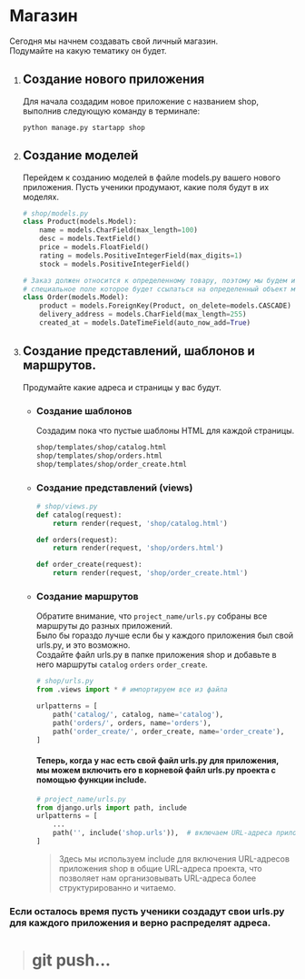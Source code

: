 # Магазин
Сегодня мы начнем создавать свой личный магазин. <br>
Подумайте на какую тематику он будет.

1. ## Создание нового приложения
   Для начала создадим новое приложение с названием shop, выполнив следующую команду в терминале:

   `python manage.py startapp shop`

2. ## Создание моделей
   Перейдем к созданию моделей в файле models.py вашего нового приложения.
   Пусть ученики продумают, какие поля будут в их моделях.

   ```python
   # shop/models.py
   class Product(models.Model):
       name = models.CharField(max_length=100)
       desc = models.TextField()
       price = models.FloatField()
       rating = models.PositiveIntegerField(max_digits=1)
       stock = models.PositiveIntegerField()
   
   # Заказ должен относится к определенному товару, поэтому мы будем использовать 
   # специальное поле которое будет ссылаться на определенный объект модели Product.
   class Order(models.Model):
       product = models.ForeignKey(Product, on_delete=models.CASCADE)
       delivery_address = models.CharField(max_length=255)
       created_at = models.DateTimeField(auto_now_add=True)
   ```
3. ## Создание представлений, шаблонов и маршрутов.
   Продумайте какие адреса и страницы у вас будут.
   * ### Создание шаблонов
      Cоздадим пока что пустые шаблоны HTML для каждой страницы. 
      ```sh
      shop/templates/shop/catalog.html
      shop/templates/shop/orders.html
      shop/templates/shop/order_create.html
      ```
     
   * ### Создание представлений (views)
     ```python
     # shop/views.py
     def catalog(request):
         return render(request, 'shop/catalog.html')
     
     def orders(request):
         return render(request, 'shop/orders.html')
     
     def order_create(request):
         return render(request, 'shop/order_create.html')
     ```
    
   * ### Создание маршрутов
       Обратите внимание, что `project_name/urls.py` собраны все маршруты до разных приложений.<br>
       Было бы гораздо лучше если бы у каждого приложения был свой urls.py, и это возможно.<br>
       Создайте файл urls.py в папке приложения shop и добавьте в него маршруты `catalog` `orders` `order_create`.
    
       ```python
       # shop/urls.py
       from .views import * # импортируем все из файла
       
       urlpatterns = [
           path('catalog/', catalog, name='catalog'),
           path('orders/', orders, name='orders'),
           path('order_create/', order_create, name='order_create'),
       ]
       ```
       ####  Теперь, когда у нас есть свой файл urls.py для приложения,<br>мы можем включить его в корневой файл urls.py проекта с помощью функции include.
       ```python
       # project_name/urls.py
       from django.urls import path, include
       urlpatterns = [
           ...
           path('', include('shop.urls')),  # включаем URL-адреса приложения shop
       ]
       ```
       >Здесь мы используем include для включения URL-адресов приложения shop в общие URL-адреса проекта, что позволяет нам организовывать URL-адреса более структурированно и читаемо.

### Если осталось время пусть ученики создадут свои urls.py для каждого приложения и верно распределят адреса.

># git push...